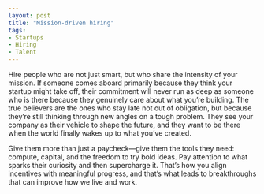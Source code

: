 ```yaml
---
layout: post
title: "Mission-driven hiring"
tags:
- Startups
- Hiring
- Talent
---
```


Hire people who are not just smart, but who share the intensity of your mission. If someone comes aboard primarily because they think your startup might take off, their commitment will never run as deep as someone who is there because they genuinely care about what you’re building. The true believers are the ones who stay late not out of obligation, but because they’re still thinking through new angles on a tough problem. They see your company as their vehicle to shape the future, and they want to be there when the world finally wakes up to what you’ve created.

Give them more than just a paycheck—give them the tools they need: compute, capital, and the freedom to try bold ideas. Pay attention to what sparks their curiosity and then supercharge it. That’s how you align incentives with meaningful progress, and that’s what leads to breakthroughs that can improve how we live and work.
